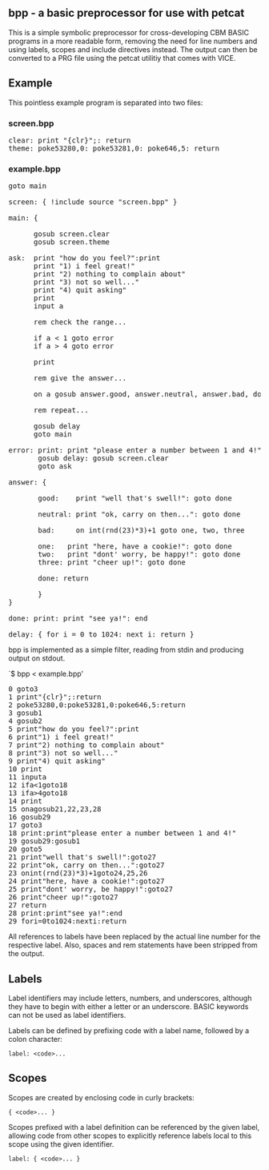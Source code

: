 ## bpp - a basic preprocessor for use with petcat

This is a simple symbolic preprocessor for cross-developing CBM BASIC
programs in a more readable form, removing the need for line numbers
and using labels, scopes and include directives instead. The output
can then be converted to a PRG file using the petcat utilitiy that
comes with VICE.

## Example

This pointless example program is separated into two files:

### screen.bpp
<pre>
clear: print "{clr}";: return
theme: poke53280,0: poke53281,0: poke646,5: return
</pre>

### example.bpp
<pre>
goto main

screen: { !include source "screen.bpp" }

main: {

      gosub screen.clear
      gosub screen.theme

ask:  print "how do you feel?":print
      print "1) i feel great!"
      print "2) nothing to complain about"
      print "3) not so well..."
      print "4) quit asking"
      print
      input a

      rem check the range...

      if a < 1 goto error
      if a > 4 goto error

      print

      rem give the answer...

      on a gosub answer.good, answer.neutral, answer.bad, done

      rem repeat...

      gosub delay
      goto main

error: print: print "please enter a number between 1 and 4!":
       gosub delay: gosub screen.clear
       goto ask

answer: {

       good:    print "well that's swell!": goto done
        
       neutral: print "ok, carry on then...": goto done

       bad:     on int(rnd(23)*3)+1 goto one, two, three
        
       one:   print "here, have a cookie!": goto done
       two:   print "dont' worry, be happy!": goto done
       three: print "cheer up!": goto done

       done: return

       }               
}

done: print: print "see ya!": end

delay: { for i = 0 to 1024: next i: return }
</pre>

bpp is implemented as a simple filter, reading from stdin and producing output on stdout.

`$ bpp < example.bpp'

<pre>
0 goto3
1 print"{clr}";:return
2 poke53280,0:poke53281,0:poke646,5:return
3 gosub1
4 gosub2
5 print"how do you feel?":print
6 print"1) i feel great!"
7 print"2) nothing to complain about"
8 print"3) not so well..."
9 print"4) quit asking"
10 print
11 inputa
12 ifa<1goto18
13 ifa>4goto18
14 print
15 onagosub21,22,23,28
16 gosub29
17 goto3
18 print:print"please enter a number between 1 and 4!"
19 gosub29:gosub1
20 goto5
21 print"well that's swell!":goto27
22 print"ok, carry on then...":goto27
23 onint(rnd(23)*3)+1goto24,25,26
24 print"here, have a cookie!":goto27
25 print"dont' worry, be happy!":goto27
26 print"cheer up!":goto27
27 return
28 print:print"see ya!":end
29 fori=0to1024:nexti:return
</pre>

All references to labels have been replaced by the actual line number
for the respective label. Also, spaces and rem statements have been
stripped from the output.

## Labels

Label identifiers may include letters, numbers, and underscores,
although they have to begin with either a letter or an
underscore. BASIC keywords can not be used as label identifiers.

Labels can be defined by prefixing code with a label name, followed by
a colon character:

`label: <code>...`

## Scopes

Scopes are created by enclosing code in curly brackets:

`{ <code>... }`

Scopes prefixed with a label definition can be referenced by the given
label, allowing code from other scopes to explicitly reference labels
local to this scope using the given identifier.

`label: { <code>... }`



